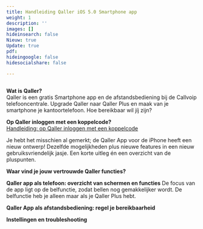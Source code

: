 ```yaml
---
title: Handleiding Qaller iOS 5.0 Smartphone app
weight: 1
description: ''
images: []
hideinsearch: false
Nieuw: true
Update: true
pdf: 
hideingoogle: false
hidesocialshare: false

---
```

<div class="md:flex flex-row-reverse justify-between items-center mb-6"><img src="https://res.cloudinary.com/callvoip/image/upload/v1579161600/image_here3_sruedv.png" alt=""></div>

**Wat is Qaller?**  
Qaller is een gratis Smartphone app en de afstandsbediening bij de Callvoip telefooncentrale. Upgrade Qaller naar Qaller Plus en maak van je smartphone je kantoortelefoon. Hoe bereikbaar wil jíj zijn?

<b>Op Qaller inloggen met een koppelcode?</b><br>
<a href="http://files.callvoip.nl/downloads/Callvoip_handleiding_Qaller_inloggen-met-koppelcode.pdf" target="_blank">Handleiding: op Qaller inloggen met een koppelcode</a><br>

Je hebt het misschien al gemerkt; de Qaller App voor de iPhone heeft een nieuw ontwerp!
Dezelfde mogelijkheden plus nieuwe features in een nieuw gebruiksvriendelijk jasje.
Een korte uitleg én een overzicht van de pluspunten.

**Waar vind je jouw vertrouwde Qaller functies?**

**Qaller app als telefoon: overzicht van schermen en functies**
De focus van de app ligt op de belfunctie, zodat bellen nog gemakkelijker wordt.
De belfunctie heb je alleen maar als je Qaller Plus hebt.

**Qaller App als afstandsbediening: regel je bereikbaarheid**



**Instellingen en troubleshooting**
